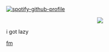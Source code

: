 [![spotify-github-profile](https://spotify-github-profile.kittinanx.com/api/view?uid=31emw27hdnz23bbvfx4humhc7cjq&cover_image=true&theme=novatorem&show_offline=false&background_color=000000&interchange=true&bar_color=000000&bar_color_cover=true)](https://github.com/kittinan/spotify-github-profile)




<p align="center" dir="auto">
<img src="https://i.pinimg.com/originals/6b/59/ec/6b59ec369392a3164ae5900e5414a3a5.gif"> 

i got lazy

[fm](https://stats.fm/31emw27hdnz23bbvfx4humhc7cjq)
